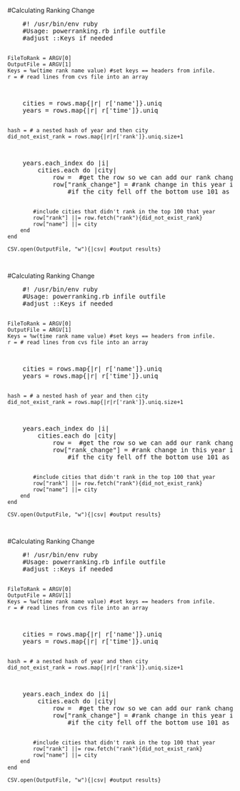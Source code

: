 <!SLIDE bullets incremental transition=fade>
#Calculating Ranking Change

<div class='code-block-with-sections' data-show-block='1'>
<pre data-block-name='1' class="sh_ruby sh_sourceCode">
	#! /usr/bin/env ruby
	#Usage: powerranking.rb infile outfile
	#adjust ::Keys if needed

	FileToRank = ARGV[0]
	OutputFile = ARGV[1]
	Keys = %w(time rank name value) #set keys == headers from infile.
	r = # read lines from cvs file into an array
</pre>
<pre data-block-name='2' class="sh_ruby sh_sourceCode">
	cities = rows.map{|r| r['name']}.uniq
	years = rows.map{|r| r['time']}.uniq

	hash = # a nested hash of year and then city
	did_not_exist_rank = rows.map{|r|r['rank']}.uniq.size+1
</pre>
<pre data-block-name='3' class="sh_ruby sh_sourceCode">
	years.each_index do |i|
		cities.each do |city|
			row =  #get the row so we can add our rank change to it
			row["rank_change"] = #rank change in this year interval
				#if the city fell off the bottom use 101 as the new ranking

			#include cities that didn't rank in the top 100 that year
			row["rank"] ||= row.fetch("rank"){did_not_exist_rank}
			row["name"] ||= city 
		end
	end

	CSV.open(OutputFile, "w"){|csv| #output results}
</pre>
</div>

<!SLIDE bullets incremental transition=fade>
#Calculating Ranking Change

<div class='code-block-with-sections' data-show-block='2'>
<pre data-block-name='1' class="sh_ruby sh_sourceCode">
	#! /usr/bin/env ruby
	#Usage: powerranking.rb infile outfile
	#adjust ::Keys if needed

	FileToRank = ARGV[0]
	OutputFile = ARGV[1]
	Keys = %w(time rank name value) #set keys == headers from infile.
	r = # read lines from cvs file into an array
</pre>
<pre data-block-name='2' class="sh_ruby sh_sourceCode">
	cities = rows.map{|r| r['name']}.uniq
	years = rows.map{|r| r['time']}.uniq

	hash = # a nested hash of year and then city
	did_not_exist_rank = rows.map{|r|r['rank']}.uniq.size+1
</pre>
<pre data-block-name='3' class="sh_ruby sh_sourceCode">
	years.each_index do |i|
		cities.each do |city|
			row =  #get the row so we can add our rank change to it
			row["rank_change"] = #rank change in this year interval
				#if the city fell off the bottom use 101 as the new ranking

			#include cities that didn't rank in the top 100 that year
			row["rank"] ||= row.fetch("rank"){did_not_exist_rank}
			row["name"] ||= city 
		end
	end

	CSV.open(OutputFile, "w"){|csv| #output results}
</pre>
</div>

<!SLIDE bullets incremental transition=fade>
#Calculating Ranking Change

<div class='code-block-with-sections' data-show-block='3'>
<pre data-block-name='1' class="sh_ruby sh_sourceCode">
	#! /usr/bin/env ruby
	#Usage: powerranking.rb infile outfile
	#adjust ::Keys if needed

	FileToRank = ARGV[0]
	OutputFile = ARGV[1]
	Keys = %w(time rank name value) #set keys == headers from infile.
	r = # read lines from cvs file into an array
</pre>
<pre data-block-name='2' class="sh_ruby sh_sourceCode">
	cities = rows.map{|r| r['name']}.uniq
	years = rows.map{|r| r['time']}.uniq

	hash = # a nested hash of year and then city
	did_not_exist_rank = rows.map{|r|r['rank']}.uniq.size+1
</pre>
<pre data-block-name='3' class="sh_ruby sh_sourceCode">
	years.each_index do |i|
		cities.each do |city|
			row =  #get the row so we can add our rank change to it
			row["rank_change"] = #rank change in this year interval
				#if the city fell off the bottom use 101 as the new ranking

			#include cities that didn't rank in the top 100 that year
			row["rank"] ||= row.fetch("rank"){did_not_exist_rank}
			row["name"] ||= city 
		end
	end

	CSV.open(OutputFile, "w"){|csv| #output results}
</pre>
</div>
